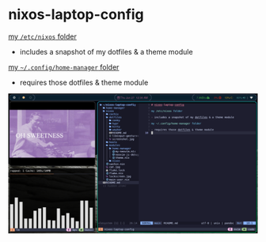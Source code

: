 # nixos-laptop-config

[my `/etc/nixos` folder](./nixos/)

- includes a snapshot of my dotfiles & a theme module

[my `~/.config/home-manager` folder](./home-manager/)

- requires those dotfiles & theme module

![](./swappy-20240627_003034.png)

